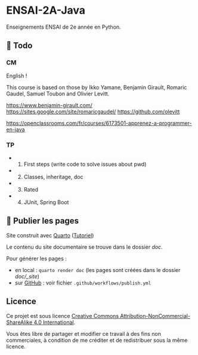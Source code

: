# ENSAI-2A-Java

Enseignements ENSAI de 2e année en Python.


## :construction:  Todo 

### CM

English !

This course is based on those by Ikko Yamane, Benjamin Girault, Romaric Gaudel, Samuel Toubon and Olivier Levitt.

https://www.benjamin-girault.com/
https://sites.google.com/site/romaricgaudel/
https://github.com/olevitt

https://openclassrooms.com/fr/courses/6173501-apprenez-a-programmer-en-java



### TP

- 1. First steps (write code to solve issues about pwd)
- 2. Classes, inheritage, doc
- 3. Rated
- 4. JUnit, Spring Boot



## :rocket: Publier les pages

Site construit avec [Quarto](https://quarto.org/) ([Tutoriel](https://ludo2ne.github.io/Quarto-tuto/))

Le contenu du site documentaire se trouve dans le dossier *doc*.

Pour générer les pages :

- en local : `quarto render doc` (les pages sont créées dans le dossier *doc/_site*)
- sur [GitHub](https://ludo2ne.github.io/ENSAI-1A-Python/) : voir fichier `.github/workflows/publish.yml`

## Licence

Ce projet est sous licence [Creative Commons Attribution-NonCommercial-ShareAlike 4.0 International](https://creativecommons.org/licenses/by-nc-sa/4.0/).

Vous êtes libre de partager et modifier ce travail à des fins non commerciales, à condition de me créditer et de redistribuer sous la même licence.
